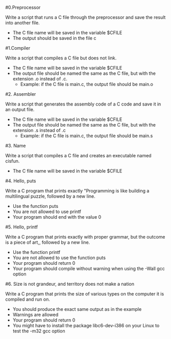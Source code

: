 #0.Preprocessor

Write a script that runs a C file through the preprocessor and save the result into another file.

  * The C file name will be saved in the variable $CFILE
  * The output should be saved in the file c

#1.Compiler

Write a script that compiles a C file but does not link.
 
  * The C file name will be saved in the variable $CFILE
  * The output file should be named the same as the C file, but with the extension .o instead of .c.
    + Example: if the C file is main.c, the output file should be main.o

#2. Assembler

Write a script that generates the assembly code of a C code and save it in an output file.

  * The C file name will be saved in the variable $CFILE
  * The output file should be named the same as the C file, but with the extension .s instead of .c
    + Example: if the C file is main.c, the output file should be main.s

#3. Name

Write a script that compiles a C file and creates an executable named cisfun.

  * The C file name will be saved in the variable $CFILE

#4. Hello, puts

Write a C program that prints exactly "Programming is like building a multilingual puzzle, followed by a new line.

  * Use the function puts
  * You are not allowed to use printf
  * Your program should end with the value 0

#5. Hello, printf

Write a C program that prints exactly with proper grammar, but the outcome is a piece of art,, followed by a new line.

  * Use the function printf
  * You are not allowed to use the function puts
  * Your program should return 0
  * Your program should compile without warning when using the -Wall gcc option

#6. Size is not grandeur, and territory does not make a nation

Write a C program that prints the size of various types on the computer it is compiled and run on.

  * You should produce the exact same output as in the example
  * Warnings are allowed
  * Your program should return 0
  * You might have to install the package libc6-dev-i386 on your Linux to test the -m32 gcc option
